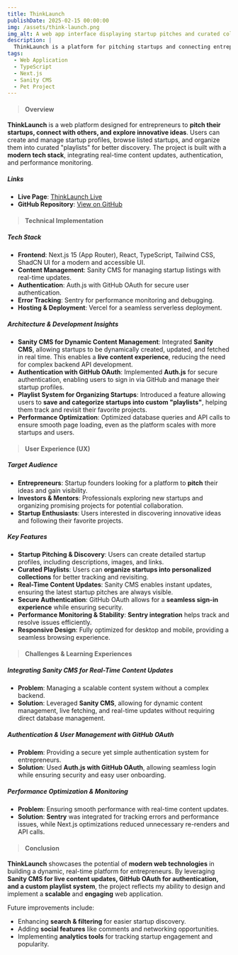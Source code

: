 ```yaml
---
title: ThinkLaunch
publishDate: 2025-02-15 00:00:00
img: /assets/think-launch.png
img_alt: A web app interface displaying startup pitches and curated collections for entrepreneurs.
description: |
  ThinkLaunch is a platform for pitching startups and connecting entrepreneurs. Built with Next.js 15 and TypeScript, the app provides a dynamic space for users to showcase and explore startups while leveraging modern web technologies.
tags:
  - Web Application
  - TypeScript
  - Next.js
  - Sanity CMS
  - Pet Project
---
```


> #### Overview

**ThinkLaunch** is a web platform designed for entrepreneurs to **pitch their startups, connect with others, and explore innovative ideas**. Users can create and manage startup profiles, browse listed startups, and organize them into curated "playlists" for better discovery. The project is built with a **modern tech stack**, integrating real-time content updates, authentication, and performance monitoring.

##### Links

- **Live Page**: [ThinkLaunch Live](https://think-launch.vercel.app/)
- **GitHub Repository**: [View on GitHub](https://github.com/DmytroLysachenko/think-launch)

> #### Technical Implementation

##### Tech Stack

- **Frontend**: Next.js 15 (App Router), React, TypeScript, Tailwind CSS, ShadCN UI for a modern and accessible UI.
- **Content Management**: Sanity CMS for managing startup listings with real-time updates.
- **Authentication**: Auth.js with GitHub OAuth for secure user authentication.
- **Error Tracking**: Sentry for performance monitoring and debugging.
- **Hosting & Deployment**: Vercel for a seamless serverless deployment.

##### Architecture & Development Insights

- **Sanity CMS for Dynamic Content Management**: Integrated **Sanity CMS**, allowing startups to be dynamically created, updated, and fetched in real time. This enables a **live content experience**, reducing the need for complex backend API development.
- **Authentication with GitHub OAuth**: Implemented **Auth.js** for secure authentication, enabling users to sign in via GitHub and manage their startup profiles.
- **Playlist System for Organizing Startups**: Introduced a feature allowing users to **save and categorize startups into custom "playlists"**, helping them track and revisit their favorite projects.
- **Performance Optimization**: Optimized database queries and API calls to ensure smooth page loading, even as the platform scales with more startups and users.

> #### User Experience (UX)

##### Target Audience

- **Entrepreneurs**: Startup founders looking for a platform to **pitch** their ideas and gain visibility.
- **Investors & Mentors**: Professionals exploring new startups and organizing promising projects for potential collaboration.
- **Startup Enthusiasts**: Users interested in discovering innovative ideas and following their favorite projects.

##### Key Features

- **Startup Pitching & Discovery**: Users can create detailed startup profiles, including descriptions, images, and links.
- **Curated Playlists**: Users can **organize startups into personalized collections** for better tracking and revisiting.
- **Real-Time Content Updates**: Sanity CMS enables instant updates, ensuring the latest startup pitches are always visible.
- **Secure Authentication**: GitHub OAuth allows for a **seamless sign-in experience** while ensuring security.
- **Performance Monitoring & Stability**: **Sentry integration** helps track and resolve issues efficiently.
- **Responsive Design**: Fully optimized for desktop and mobile, providing a seamless browsing experience.

> #### Challenges & Learning Experiences

##### Integrating Sanity CMS for Real-Time Content Updates

- **Problem**: Managing a scalable content system without a complex backend.
- **Solution**: Leveraged **Sanity CMS**, allowing for dynamic content management, live fetching, and real-time updates without requiring direct database management.

##### Authentication & User Management with GitHub OAuth

- **Problem**: Providing a secure yet simple authentication system for entrepreneurs.
- **Solution**: Used **Auth.js with GitHub OAuth**, allowing seamless login while ensuring security and easy user onboarding.

##### Performance Optimization & Monitoring

- **Problem**: Ensuring smooth performance with real-time content updates.
- **Solution**: **Sentry** was integrated for tracking errors and performance issues, while Next.js optimizations reduced unnecessary re-renders and API calls.

> #### Conclusion

**ThinkLaunch** showcases the potential of **modern web technologies** in building a dynamic, real-time platform for entrepreneurs. By leveraging **Sanity CMS for live content updates, GitHub OAuth for authentication, and a custom playlist system**, the project reflects my ability to design and implement a **scalable** and **engaging** web application.

Future improvements include:

- Enhancing **search & filtering** for easier startup discovery.
- Adding **social features** like comments and networking opportunities.
- Implementing **analytics tools** for tracking startup engagement and popularity.
